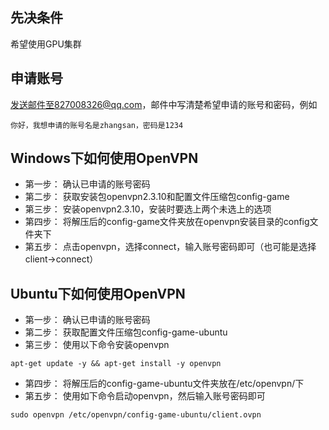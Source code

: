 ## 先决条件
希望使用GPU集群
## 申请账号
发送邮件至827008326@qq.com，邮件中写清楚希望申请的账号和密码，例如
```
你好，我想申请的账号名是zhangsan，密码是1234
```
## Windows下如何使用OpenVPN
* 第一步： 确认已申请的账号密码
* 第二步： 获取安装包openvpn2.3.10和配置文件压缩包config-game
* 第三步： 安装openvpn2.3.10，安装时要选上两个未选上的选项
* 第四步： 将解压后的config-game文件夹放在openvpn安装目录的config文件夹下
* 第五步： 点击openvpn，选择connect，输入账号密码即可（也可能是选择client->connect）
## Ubuntu下如何使用OpenVPN
* 第一步： 确认已申请的账号密码
* 第二步： 获取配置文件压缩包config-game-ubuntu
* 第三步： 使用以下命令安装openvpn
```
apt-get update -y && apt-get install -y openvpn
```
* 第四步： 将解压后的config-game-ubuntu文件夹放在/etc/openvpn/下
* 第五步： 使用如下命令启动openvpn，然后输入账号密码即可
```
sudo openvpn /etc/openvpn/config-game-ubuntu/client.ovpn
```

